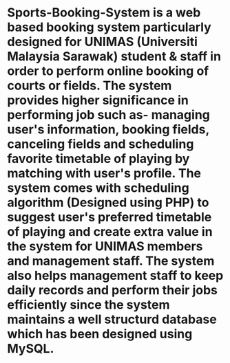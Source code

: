 # Sports-Booking-System is a web based booking system particularly designed for UNIMAS (Universiti Malaysia Sarawak) student & staff in order to perform online booking of courts or fields. The system provides higher significance in performing job such as- managing user's information, booking fields, canceling fields and scheduling favorite timetable of playing by matching with user's profile. The system comes with scheduling algorithm (Designed using PHP) to suggest user's preferred timetable of playing and create extra value in the system for UNIMAS members and management staff. The system also helps management staff to keep daily records and perform their jobs efficiently since the system maintains a well structurd database which has been designed using MySQL. 
